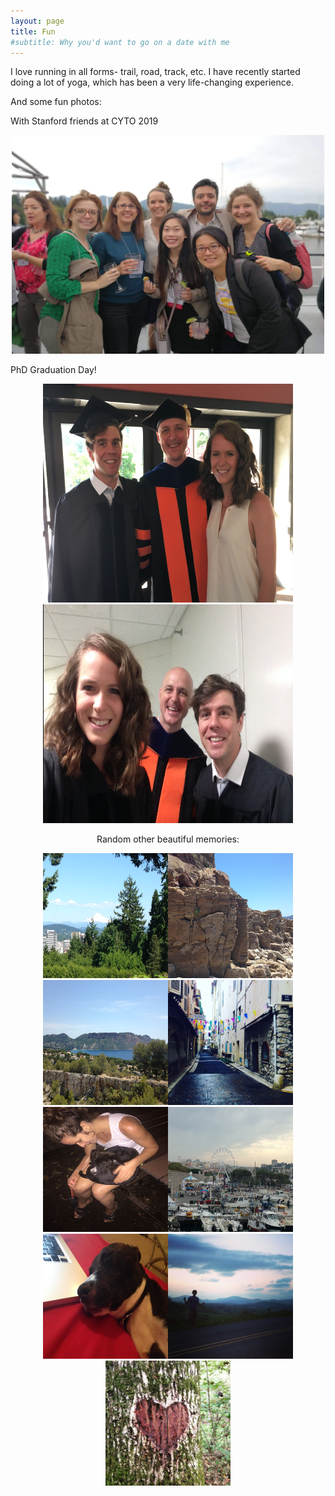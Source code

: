 ```yaml
---
layout: page
title: Fun
#subtitle: Why you'd want to go on a date with me
---
```


I love running in all forms- trail, road, track, etc. I have recently started doing a lot of yoga, which has been a very life-changing experience.

And some fun photos:

With Stanford friends at CYTO 2019
<center><img src="/all.jpg" alt="grad1" width="500" height="350"></center> <center>  </center>

PhD Graduation Day!
<center><img src="/img/May12_3.png" alt="grad1" width="400" height="350"></center> <center><img src="/img/May12_4.png" alt="grad2" width="400" height="350"></center> <center> 
  
Random other beautiful memories:

<img src="/img/2017-05-27 15.46.02.jpg" alt="Potland, OR" width="200" height="200"><img src="/img/2017-07-13 06.48.51.jpg" alt="Toulong, France" width="200" height="200"><img src="/img/2017-07-18 07.34.53.jpg" alt="Toulon, France" width="200" height="200"><img src="/img/2017-07-20 11.04.59.jpg" alt="Nice, France" width="200" height="200"><img src="/img/2017-08-29 21.13.44.jpg" alt="Falling in love" width="200" height="200"><img src="/img/2017-07-20 11.50.57.jpg" alt="Nice,France" width="200" height="200"><img src="/img/2017-09-11 21.50.20.jpg" alt="Sleeping puppy" width="200" height="200"><img src="/img/2017-04-28 20.22.59.jpg" alt="Asheville, NC" width="200" height="200"><img src="/img/2017-10-08 15.17.00.jpg" alt="Chapel Hill, NC" width="200" height="200">






















